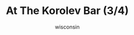 ---
media: "images/rounds/soviet/at_the_korolev_bar_3.png"
media_type: image
title: At The Korolev Bar (3/4)
author: wisconsin
desc: The Soviets enjoy some drinks at the Korolev's bar before their Commander arrives.
---